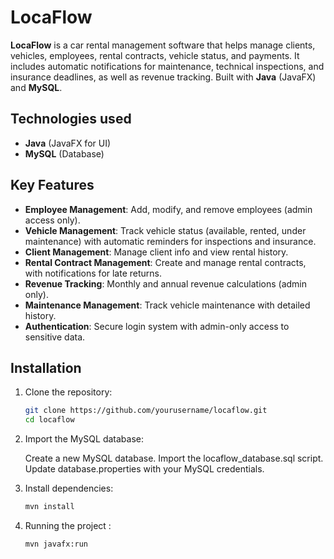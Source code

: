 # LocaFlow

**LocaFlow** is a car rental management software that helps manage clients, vehicles, employees, rental contracts, vehicle status, and payments. It includes automatic notifications for maintenance, technical inspections, and insurance deadlines, as well as revenue tracking. Built with **Java** (JavaFX) and **MySQL**.

## Technologies used
- **Java** (JavaFX for UI)
- **MySQL** (Database)

## Key Features
- **Employee Management**: Add, modify, and remove employees (admin access only).
- **Vehicle Management**: Track vehicle status (available, rented, under maintenance) with automatic reminders for inspections and insurance.
- **Client Management**: Manage client info and view rental history.
- **Rental Contract Management**: Create and manage rental contracts, with notifications for late returns.
- **Revenue Tracking**: Monthly and annual revenue calculations (admin only).
- **Maintenance Management**: Track vehicle maintenance with detailed history.
- **Authentication**: Secure login system with admin-only access to sensitive data.

## Installation
1. Clone the repository:
   ```bash
   git clone https://github.com/yourusername/locaflow.git
   cd locaflow
2. Import the MySQL database:

   Create a new MySQL database.
   Import the locaflow_database.sql script.
   Update database.properties with your MySQL credentials.

3. Install dependencies:
   ```bash
   mvn install
4. Running the project : 
   ```bash
   mvn javafx:run
